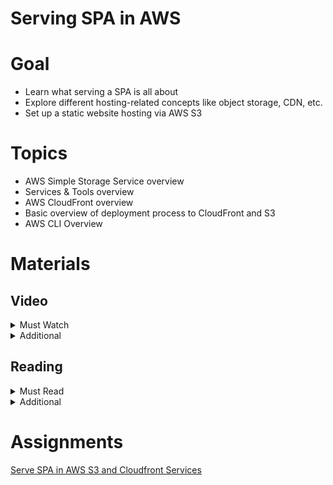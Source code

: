 # Serving SPA in AWS

# Goal

- Learn what serving a SPA is all about
- Explore different hosting-related concepts like object storage, CDN, etc.
- Set up a static website hosting via AWS S3

# Topics

- AWS Simple Storage Service overview
- Services & Tools overview
- AWS CloudFront overview
- Basic overview of deployment process to CloudFront and S3
- AWS CLI Overview

# Materials

## Video

<details>
  <summary>Must Watch</summary>

  The following content provides enough info to complete the task.

  <blockquote>

  <details>
    <summary>In English</summary>

   <blockquote>

   - [AWS Simple storage service (S3) - part1. Introduction](https://videoportal.epam.com/video/GoPjaNyQqBlvyn1d76AN), ~1 mins
   - [AWS Simple storage service (S3) - part2. Basic theory](https://videoportal.epam.com/video/wPQe73OQkA2XOln7Aqnr), ~11 mins
   - [AWS Simple storage service (S3) - part3. Advanced features](https://videoportal.epam.com/video/MRwdYoVgQmdAWB84a3bL), ~13 mins
   - [Website hosting with S3 and CloudFront - part 1](https://videoportal.epam.com/video/lNdwY9xWNBgG96kbay2G), ~4 mins
   - [Website hosting with S3 and CloudFront - part 2. Using AWS Cloud Development Kit (CDK)](https://videoportal.epam.com/video/59pZaAyWXBDLD29laNzq), ~5 mins
   </blockquote>
  </details>

  <details>
    <summary>In Russian</summary>

   <blockquote>

   - [RU Introduction](https://videoportal.epam.com/video/1g5mYRkyL8KMd4oPJWoD), ~3 mins
   - [RU S3 Intro](https://videoportal.epam.com/video/wPQe73vEnLBglxqOJAqn), ~2 mins
   - [RU CloudFront Intro](https://videoportal.epam.com/video/MNnV7g033NDoBklWa0b3), ~4 mins
   - [RU Serverless Framework Intro](https://videoportal.epam.com/video/4MNVYj1EEMm3Lgv5a0eE), ~2 mins
   - [RU Manual Deployment to S3](https://videoportal.epam.com/video/MRwdYoVggXxDNDr4a3bL), ~16 mins
   - [RU Deploy to S3 with serverless](https://videoportal.epam.com/video/elN67KVllzb99gb3JVZz), ~32 mins
   - [RU AWS CLI Intro](https://videoportal.epam.com/video/Dj6qaB2WWGqqk06ragPW), ~1 mins
   - [RU Serverless & CloudFront](https://videoportal.epam.com/video/B9Ry76DWWwVng509Y8xq), ~20 mins
   - [RU Homework](https://videoportal.epam.com/video/Vr9Q7zywwrmgVG9mJMpG), ~3 mins
   </blockquote>
  </details>

  </blockquote>

</details>

<details>
  <summary>Additional</summary>

  The following content provides more info for further studies.

  <blockquote>

  - [Free and Easy guide how to host website on AWS Cloud in 5 minutes](https://youtu.be/4AYF_Vo36sU), ~4mins
  - [AWS S3 Core Concepts](https://www.youtube.com/watch?v=tfU0JEZjcsg), 27 mins
  - [AWS S3 Hands-On Tutorial](https://www.youtube.com/watch?v=XGcoeEyt2UM), ~45 mins
  - [AWS CloudFront Hands-On Tutorial](https://www.youtube.com/watch?v=Vr4N_ZA-uGo), ~15 mins
  - [React App on AWS S3 with Static Hosting + Cloudfront](https://www.youtube.com/watch?v=mls8tiiI3uc), ~35 mins
  </blockquote>

</details>

## Reading

<details>
  <summary>Must Read</summary>

  The following content provides enough info to complete the task.

  <blockquote>

  - [What is Amazon S3](https://docs.aws.amazon.com/AmazonS3/latest/userguide/Welcome.html)
  - [Getting started with Amazon S3](https://docs.aws.amazon.com/AmazonS3/latest/userguide/GetStartedWithS3.html)
  - [AWS S3 FAQs](https://aws.amazon.com/s3/faqs/)
  - [What is the AWS CDK?](https://docs.aws.amazon.com/cdk/v2/guide/home.html)
  - [Getting started with the AWS CDK](https://docs.aws.amazon.com/cdk/v2/guide/getting_started.html)
  </blockquote>

</details>

<details>
  <summary>Additional</summary>

  The following content provides more info for further studies.

  <blockquote>

  - [Tutorial: Configuring a static website on Amazon S3](https://docs.aws.amazon.com/AmazonS3/latest/userguide/HostingWebsiteOnS3Setup.html)
  - [What AWS service should you use to publish a web site](https://adrianhall.github.io/cloud/2019/01/31/which-aws-service-for-hosting/)
  - [AWS S3 Buckets Overview](https://docs.aws.amazon.com/AmazonS3/latest/userguide/UsingBucket.html)
  - [Pseudo Parameters Reference](https://docs.aws.amazon.com/AWSCloudFormation/latest/UserGuide/pseudo-parameter-reference.html)
  - [Example of deploying static site with AWS CDK](https://github.com/EPAM-JS-Competency-center/nodejs-aws-cdk-starter)
  </blockquote>

</details>

# Assignments

[Serve SPA in AWS S3 and Cloudfront Services](./task.md)
